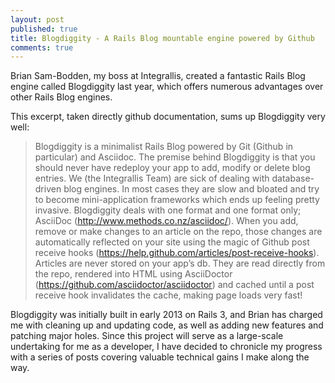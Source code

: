 ```yaml
---
layout: post
published: true 
title: Blogdiggity - A Rails Blog mountable engine powered by Github
comments: true
---
```


Brian Sam-Bodden, my boss at Integrallis, created a fantastic Rails Blog engine called Blogdiggity last year, which offers numerous advantages over other Rails Blog engines.
 
This excerpt, taken directly github documentation, sums up Blogdiggity very well:

> Blogdiggity is a minimalist Rails Blog powered by Git (Github in particular) and Asciidoc. The premise behind Blogdiggity is that you should never have redeploy your app to add, modify or delete blog entries. We (the Integrallis Team) are sick of dealing with database-driven blog engines. In most cases they are slow and bloated and try to become mini-application frameworks which ends up feeling pretty invasive. Blogdiggity deals with one format and one format only; AsciiDoc (http://www.methods.co.nz/asciidoc/). When you add, remove or make changes to an article on the repo, those changes are automatically reflected on your site using the magic of Github post receive hooks (https://help.github.com/articles/post-receive-hooks). Articles are never stored on your app’s db. They are read directly from the repo, rendered into HTML using AsciiDoctor (https://github.com/asciidoctor/asciidoctor) and cached until a post receive hook invalidates the cache, making page loads very fast!

Blogdiggity was initially built in early 2013 on Rails 3, and Brian has charged me with cleaning up and updating code, as well as adding new features and patching major holes. Since this project will serve as a large-scale undertaking for me as a developer, I have decided to chronicle my progress with a series of posts covering valuable technical gains I make along the way. 
